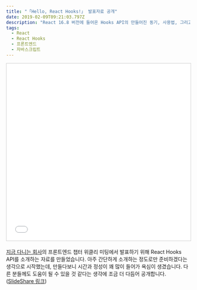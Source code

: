 ```yaml
---
title: "「Hello, React Hooks!」 발표자료 공개"
date: 2019-02-09T09:21:03.797Z
description: "React 16.8 버전에 들어온 Hooks API의 만들어진 동기, 사용법, 그리고 내부 동작 방식에 대해 소개하는 발표 자료."
tags:
  - React
  - React Hooks
  - 프론트엔드
  - 자바스크립트
---
```


<iframe src="//www.slideshare.net/slideshow/embed_code/key/7CnBb3ijCdClzr" width="595" height="485" frameborder="0" marginwidth="0" marginheight="0" scrolling="no" style="border:1px solid #CCC; border-width:1px; margin-bottom:5px; max-width: 100%;" allowfullscreen> </iframe> <div style="margin-bottom:5px"></div>

[지금 다니는 회사](https://toss.im)의 프론트엔드 챕터 위클리 미팅에서 발표하기 위해 React Hooks API를 소개하는 자료를 만들었습니다. 아주 간단하게 소개하는 정도로만 준비하겠다는 생각으로 시작했는데, 만들다보니 시간과 정성이 꽤 많이 들어가 욕심이 생겼습니다. 다른 분들께도 도움이 될 수 있을 것 같다는 생각에 조금 더 다듬어 공개합니다. ([SlideShare 링크](https://www.slideshare.net/HeejongAhn/hello-react-hooks))
